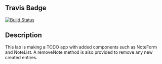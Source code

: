 
## Travis Badge
[![Build Status](https://travis-ci.com/kgamer007/28-routing-and-testing-notes-app.svg?branch=master)](https://travis-ci.com/kgamer007/28-routing-and-testing-notes-app)

## Description
This lab is making a TODO app with added components such as NoteForm and NoteList. 
A removeNote method is also provided to remove any new created entries.
